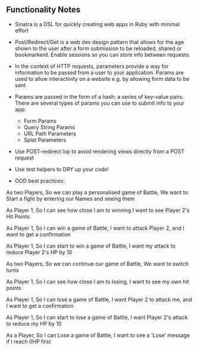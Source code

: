## Functionality Notes ##

* Sinatra is a DSL for quickly creating web apps in Ruby with minimal effort
* Post/Redirect/Get is a web dev design pattern that allows for the age shown to the user after a form submission to be reloaded, shared or bookmarkerd. Enable sessions so you can store info between requests.
* In the context of HTTP requests, parameters provide a way for information to be passed from a user to your application. Params are used to allow interactivity on a website e.g. by allowing form data to be sent
* Params are passed in the form of a hash; a series of key-value pairs. There are several types of params you can use to submit info to your app:
  - Form Params
  - Query String Params
  - URL Path Parameters
  - Splat Parameters

* Use POST-redirect lop to avoid rendering views directly from a POST request
* Use test helpers to DRY up your code!
* OOD best practices: 









As two Players,
So we can play a personalised game of Battle,
We want to Start a fight by entering our Names and seeing them

As Player 1,
So I can see how close I am to winning
I want to see Player 2's Hit Points

As Player 1,
So I can win a game of Battle,
I want to attack Player 2, and I want to get a confirmation

As Player 1,
So I can start to win a game of Battle,
I want my attack to reduce Player 2's HP by 10

As two Players,
So we can continue our game of Battle,
We want to switch turns

As Player 1,
So I can see how close I am to losing,
I want to see my own hit points

As Player 1,
So I can lose a game of Battle,
I want Player 2 to attack me, and I want to get a confirmation

As Player 1,
So I can start to lose a game of Battle,
I want Player 2's attack to reduce my HP by 10

As a Player,
So I can Lose a game of Battle,
I want to see a 'Lose' message if I reach 0HP first